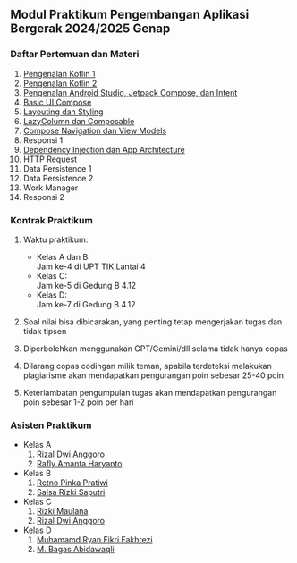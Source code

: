 ## Modul Praktikum Pengembangan Aplikasi Bergerak 2024/2025 Genap

### Daftar Pertemuan dan Materi

1. [Pengenalan Kotlin 1](./week-01/materi.md)  
2. [Pengenalan Kotlin 2](./week-02/materi.md)  
3. [Pengenalan Android Studio, Jetpack Compose, dan Intent](./week-03/materi.md)  
4. [Basic UI Compose](./week-04/materi.md)  
5. [Layouting dan Styling](./week-05/materi.md)  
6. [LazyColumn dan Composable](./week-06/materi.md)
7. [Compose Navigation dan View Models](./week-07/materi.md)
8. Responsi 1
9. [Dependency Injection dan App Architecture](./week-09/materi.md)
10. HTTP Request
11. Data Persistence 1
12. Data Persistence 2
13. Work Manager
14. Responsi 2

### Kontrak Praktikum

1. Waktu praktikum:

   - Kelas A dan B: <br>
     Jam ke-4 di UPT TIK Lantai 4
   - Kelas C: <br>
     Jam ke-5 di Gedung B 4.12
   - Kelas D: <br>
     Jam ke-7 di Gedung B 4.12

2. Soal nilai bisa dibicarakan, yang penting tetap mengerjakan tugas dan tidak tipsen
3. Diperbolehkan menggunakan GPT/Gemini/dll selama tidak hanya copas
4. Dilarang copas codingan milik teman, apabila terdeteksi melakukan plagiarisme akan mendapatkan pengurangan poin sebesar 25-40 poin
5. Keterlambatan pengumpulan tugas akan mendapatkan pengurangan poin sebesar 1-2 poin per hari

### Asisten Praktikum

- Kelas A
  1. [Rizal Dwi Anggoro](https://github.com/rizalanggoro)
  2. [Rafly Amanta Haryanto](https://github.com/raflyamanta)
- Kelas B
  1. [Retno Pinka Pratiwi](https://github.com/enopinka)
  2. [Salsa Rizki Saputri](https://github.com/salsarizkii)
- Kelas C
  1. [Rizki Maulana](https://github.com/rizkimaulana32)
  2. [Rizal Dwi Anggoro](https://github.com/rizalanggoro)
- Kelas D
  1. [Muhamamd Ryan Fikri Fakhrezi](https://github.com/yanfiq)
  2. [M. Bagas Abidawaqli](https://github.com/abqli484)
